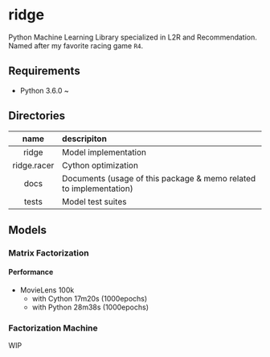 # ridge
Python Machine Learning Library specialized in L2R and Recommendation.
Named after my favorite racing game `R4`.

## Requirements
- Python 3.6.0 ~

## Directories
| name | descripiton |
|:----:|:------------|
| ridge | Model implementation |
| ridge.racer | Cython optimization |
| docs | Documents (usage of this package & memo related to implementation) |
| tests | Model test suites |

## Models
### Matrix Factorization
#### Performance
- MovieLens 100k
  - with Cython 17m20s (1000epochs)
  - with Python 28m38s (1000epochs)

### Factorization Machine
WIP
